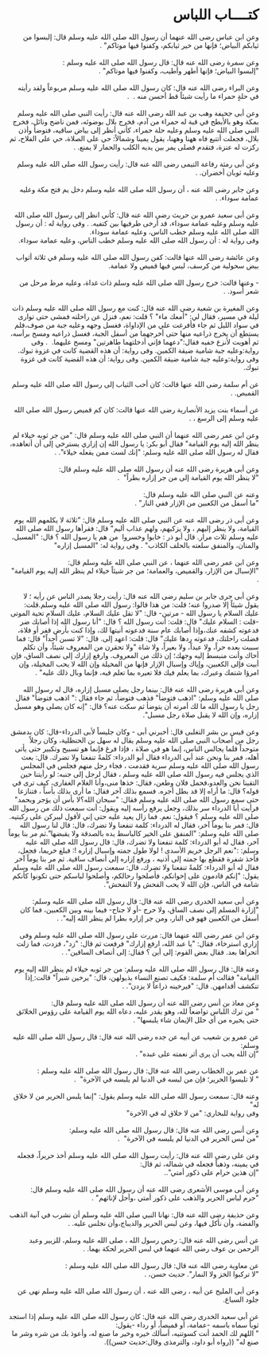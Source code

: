 
<h1 dir='rtl' class='title'>كتــــاب اللباس</h1>
<div class='block' dir='rtl'>
<div class='block' dir='rtl'>وعن ابن عباس رضى الله عنهما أن رسول الله صلى الله عليه وسلم قال‏:‏ إلبسوا من ثيابكم البياض؛ فإنها من خير ثيابكم، وكفنوا فيها موتاكم‏"‏ ‏.‏</div>
<br/>
</div>
<div class='block' dir='rtl'>
<div class='block' dir='rtl'>وعن سمرة رضى الله عنه قال‏:‏ قال رسول الله صلى الله عليه وسلم ‏:‏‏</div>
<div class='block' dir='rtl'>"‏إلبسوا البياض؛ فإنها أطهر وأطيب، وكفنوا فيها موتاكم‏"‏ ‏.‏</div>
<br/>
</div>
<div class='block' dir='rtl'>
<div class='block' dir='rtl'>وعن البراء رضى الله عنه قال‏:‏ كان رسول الله صلى الله عليه وسلم مربوعاً ولقد رأيته في حلةٍ حمراء ما رأيت شيئاً قط أحسن منه ‏.‏ ‏ ‏.‏</div>
<br/>
</div>
<div class='block' dir='rtl'>
<div class='block' dir='rtl'>وعن أبى جحيفة وهب بن عبد الله رضى الله عنه قال‏:‏ رأيت النبي صلى الله عليه وسلم بمكة وهو بالأبطح في قبة له حمراء من آدم، فخرج بلال بوضوئه، فمن ناضح ونائل، فخرج النبي صلى الله عليه وسلم وعليه حلة حمراء، كأني أنظر إلى بياض ساقيه، فتوضأ وأذن بلال، فجعلت أتتبع فاه ههنا وههنا، يقول يمينا وشمالاً‏:‏ حي على الصلاة، حي على الفلاح، ثم ركزت له عنزة، فتقدم فصلى يمر بين يديه الكلب والحمار لا يمنع‏. ‏.‏</div>
<br/>
</div>
<div class='block' dir='rtl'>
<div class='block' dir='rtl'>وعن أبى رمثة رفاعة التيمى رضى الله عنه قال‏:‏ رأيت رسول الله صلى الله عليه وسلم وعليه ثوبان أخضران‏.‏ ‏‏.‏</div>
<br/>
</div>
<div class='block' dir='rtl'>
<div class='block' dir='rtl'>وعن جابر رضى الله عنه ، أن رسول الله صلى الله عليه وسلم دخل يم فتح مكة وعليه عمامة سوداء‏.‏ ‏.‏</div>
<br/>
</div>
<div class='block' dir='rtl'>
<div class='block' dir='rtl'>وعن أبى سعيد عمرو بن حريث رضى الله عنه قال‏:‏ كأني انظر إلى رسول الله صلى الله عليه وسلم وعليه عمامة سوداء، قد أرخى طرفيها بين كتفيه‏.‏ ‏‏.‏ وفى رواية له ‏:‏ أن رسول الله صلى الله عليه وسلم خطب الناس، وعليه عمامة سوداء‏.‏ </div>
<div class='block' dir='rtl'>وفى رواية له ‏:‏ أن رسول الله صلى الله عليه وسلم خطب الناس، وعليه عمامة سوداء‏.‏</div>
<br/>
</div>
<div class='block' dir='rtl'>
<div class='block' dir='rtl'>وعن عائشة رضى الله عنها قالت‏:‏ كفن رسول الله صلى الله عليه وسلم في ثلاثة أثواب بيض سحولية من كرسف، ليس فيها قميص ولا عمامة‏.‏ ‏</div>
<br/>
</div>
<div class='block' dir='rtl'>
<div class='block' dir='rtl'>- وعنها قالت‏:‏ خرج رسول الله صلى الله عليه وسلم ذات غداة، وعليه مرط مرحل من شعر أسود‏.‏ .‏</div>
<br/>
</div>
<div class='block' dir='rtl'>
<div class='block' dir='rtl'>وعن المغيرة بن شعبة رضى الله عنه قال‏:‏ كنت مع رسول الله  صلى الله عليه وسلم ذات ليلة في مسير، فقال لي‏:‏ ‏"‏أمعك ماء‏"‏ ‏؟‏ قلت‏:‏ نعم، فنزل عن راحلته فمشى حتى توارى في سواد الليل ثم جاء فأفرغت علي من الإداواة، فغسل وجهه وعليه جبة من صوف،فلم يستطع أن يخرج ذراعيه منها حتى أخرجهما من أسفل الجبة، فغسل ذراعيه ومسح برأسه، ثم أهويت لأنزع خفيه فقال‏:‏‏"‏دعهما فإني أدخلتهما طاهرتين‏"‏ ومسح عليهما‏.‏ ‏‏ ‏.‏ وفى رواية‏:‏وعليه جبة شامية ضيقة الكمين‏.‏ وفى رواية‏:‏ أن هذه القضية كانت في غزوة تبوك‏.‏ </div>
<div class='block' dir='rtl'>وفى رواية‏:‏وعليه جبة شامية ضيقة الكمين‏.‏ وفى رواية‏:‏ أن هذه القضية كانت في غزوة تبوك‏.‏</div>
<br/>
</div>
<div class='block' dir='rtl'>
<div class='block' dir='rtl'>عن أم سلمة رضى الله عنها قالت‏:‏ كان أحب الثياب إلى رسول الله صلى الله عليه وسلم القميص‏.‏ ‏‏‏.‏</div>
<br/>
</div>
<div class='block' dir='rtl'>
<div class='block' dir='rtl'>عن أسماء بنت يزيد الأنصارية رضى الله عنها قالت‏:‏ كان كم قميص رسول الله صلى الله عليه وسلم إلى الرسغ ، ‏.‏</div>
<br/>
</div>
<div class='block' dir='rtl'>
<div class='block' dir='rtl'>وعن ابن عمر رضى الله عنهما أن النبي صلى الله عليه وسلم قال‏:‏ ‏"‏من جر ثوبه خيلاء لم ينظر الله إليه يوم القيامة‏"‏ فقال أبو بكر‏:‏ يا رسول الله إن إزاري يسترخي إلى أن أتعاهده، فقال له رسول الله صلى الله عليه وسلم‏:‏ ‏"‏إنك لست ممن يفعله خيلاء‏"‏‏.‏ ‏‏.‏</div>
<br/>
</div>
<div class='block' dir='rtl'>
<div class='block' dir='rtl'>وعن أبى هريرة رضى الله عنه أن رسول الله صلى الله عليه وسلم قال‏:‏ ‏</div>
<div class='block' dir='rtl'>"‏لا ينظر الله يوم القيامة إلى من جر إزاره بطراً‏"‏ ‏ ‏.‏</div>
<br/>
</div>
<div class='block' dir='rtl'>
<div class='block' dir='rtl'>وعنه عن النبي صلى الله عليه وسلم قال‏:‏ ‏</div>
<div class='block' dir='rtl'>"‏ما أسفل من الكعبين من الإزار ففي النار‏"‏ ‏.‏</div>
<br/>
</div>
<div class='block' dir='rtl'>
<div class='block' dir='rtl'>وعن أبى ذر رضى الله عنه عن النبي  صلى الله عليه وسلم قال‏:‏ ‏"‏ثلاثة لا يكلمهم الله يوم القيامة، ولا ينظر إليهم ، ولا يزكيهم، ولهم عذاب أليم‏"‏ قال‏:‏ فقرأها رسول الله صلى الله عليه وسلم ثلاث مرار‏.‏ قال أبو ذر ‏:‏ خابوا وخسروا ‍ من هم يا رسول  الله ‏؟‏ قال‏:‏ ‏"‏المسبل، والمنان، والمنفق سلعته بالحلف الكاذب‏"‏ ‏‏‏.‏ وفى رواية له‏:‏ ‏"‏المسبل إزاره‏"‏</div>
<br/>
</div>
<div class='block' dir='rtl'>
<div class='block' dir='rtl'>وعن ابن عمر رضى الله عنهما ، عن النبي صلى الله عليه وسلم قال‏:‏ ‏</div>
<div class='block' dir='rtl'>"‏الإسبال من الإزار، والقميص، والعمامة؛ من جر شيئاً خيلاء لم ينظر الله إليه يوم القيامة‏"‏ ‏‏‏.‏</div>
<br/>
</div>
<div class='block' dir='rtl'>
<div class='block' dir='rtl'>وعن أبى جرى جابر بن سليم رضى الله عنه قال‏:‏ رأيت رجلا يصدر الناس عن رأيه ؛ لا يقول شيئاً إلا صدروا عنه؛ قلت‏:‏ من هذا قالوا‏:‏ رسول الله صلى الله عليه وسلم‏.‏قلت‏:‏ عليك السلام يا رسول الله - مرتين- قال‏:‏ ‏"‏لا تقل عليك السلام، عليك السلام تحية الموتى -قلت ‏:‏ السلام عليك‏"‏ قال‏:‏ قلت‏:‏ أنت رسول الله ‏؟‏ قال‏:‏ ‏"‏أنا رسول الله إذا أصابك ضر فدعوته كشفه عنك،وإذا أصابك عام سنة فدعوته أنبتها لك، وإذا كنت بأرض قفر أو فلاة، فضلت راحلتك، فدعوته ردها عليك‏"‏ قال‏:‏ قلت‏:‏ اعهد إلى‏.‏ قال‏:‏ ‏"‏لا تسبن أحداً‏"‏ قال‏:‏ فما سببت بعده حراً، ولا عبداً، ولا بعيراً، ولا شاة ‏"‏ولا تحقرن من المعروف شيئاً، وأن تكلم أخاك وأنت منبسط إليه وجهك؛ إن ذلك من المعروف‏.‏ وارفع إزارك إلى نصف الساق، فإن أبيت فإلى الكعبين، وإياك وإسبال الإزار فإنها من المخيلة وإن الله لا يحب المخيلة، وإن امرؤا شتمك وعيرك، بما يعلم فيك فلا تعيره بما تعلم فيه، فإنما وبال ذلك عليه‏"‏ ‏.‏</div>
<br/>
</div>
<div class='block' dir='rtl'>
<div class='block' dir='rtl'>وعن أبى هريرة رضى الله عنه قال‏:‏ بينما رجل يصلى مسبل إزاره، قال له رسول الله صلى الله عليه وسلم‏:‏ ‏"‏اذهب فتوضأ‏"‏ فذهب فتوضأ، ثم جاء فقال ‏:‏‏"‏ اذهب فتوضأ‏"‏ فقال رجل يا رسول الله ما لك أمرته أن يتوضأ ثم سكت عنه‏؟‏ قال‏:‏ ‏"‏إنه كان يصلى وهو مسبل إزاره، وإن الله لا يقبل صلاة رجل مسبل‏"‏‏.‏</div>
<br/>
</div>
<div class='block' dir='rtl'>
<div class='block' dir='rtl'>وعن قيس بن بشر التغلبى قال‏:‏ أخبرني أبى - وكان جليساً لأبى الدرداء-قال‏:‏ كان بدمشق رجل من أصحاب النبي صلى الله عليه وسلم يقال له سهل بن الحنظلية، وكان رجلاً متوحداً قلما يجالس الناس، إنما هو في صلاة ، فإذا فرغ فإنما هو تسبيح وتكبير حتى يأتى أهله، فمر بنا ونحن عند أبى الدرداء فقال أبو الدرداء‏:‏ كلمةً تنفعنا ولا تضرك‏.‏ قال‏:‏ بعث رسول الله صلى الله عليه وسلم سرية فقدمت ، فجاء رجل منهم فجلس في المجلس الذي يجلس فيه رسول الله صلى الله عليه وسلم ، فقال لرجل إلى جنبه‏:‏ لو رأيتنا حين التقينا نحن والعدو،فحمل فلان وطعن، فقال‏:‏ خذها منى،وأنا الغلام الغفارى، كيف ترى في قوله‏؟‏ قال‏:‏ ما أراه إلا قد بطل أجره‏.‏ فسمع بذلك آخر فقال‏:‏ ما أرى بذلك بأساً ، فتنازعا حتى سمع رسول الله صلى الله عليه وسلم فقال‏:‏ ‏"‏سبحان الله‏؟‏لا بأس أن يؤجر ويحمد‏"‏ فرأيت أبا الدرداء سر بذلك، وجعل يرفع رأسه إليه ويقول‏:‏ أنت سمعت ذلك من رسول الله صلى الله عليه وسلم ‍‍‍‍‍‍‏؟‏ فيقول‏:‏ نعم‏.‏ فما زال يعيد عليه حتى إني لأقول ليبركن على ركبتيه‏.‏ قال‏:‏ فمر بنا يوماً آخر، فقال له الدرداء‏:‏ كلمة تنفعنا ولا تضرك، قال‏:‏ قال لنا رسول الله صلى الله عليه وسلم‏:‏ ‏"‏المنفق على الخير كالباسط يده بالصدقة ولا يقبضها‏"‏‏.‏ثم مر بنا يوماً آخر، فقال له أبو الدرداء‏:‏ كلمة تنفعنا ولا تضرك، قال‏:‏ قال رسول الله صلى الله عليه وسلم‏:‏ ‏:‏‏"‏نعم الرجل خريم الأسدى ‍‏!‏ لولا طول جمته وإسبال إزاره ‏!‏‏:‏ فبلغ خريما، فجعل، فأخذ شفرة فقطع بها جمته إلى أذنيه ، ورفع إزاره إلى أنصاف ساقية‏.‏ ثم مر بنا يوماً آخر فقال له أبو الدرداء‏:‏ كلمةً تنفعنا ولا تضرك، قال‏:‏ سمعت رسول الله صلى الله عليه وسلم يقول‏:‏ ‏"‏إنكم قادمون على إخوانكم، فأصلحوا رحالكم، وأصلحوا لباسكم حتى تكونوا كأنكم شامة في الناس، فإن الله لا يحب الفحش ولا التفحش‏"‏‏.‏</div>
<br/>
</div>
<div class='block' dir='rtl'>
<div class='block' dir='rtl'>وعن أبى سعيد الخدرى رضى الله عنه قال‏:‏ قال رسول الله صلى الله عليه وسلم‏:‏ ‏</div>
<div class='block' dir='rtl'>"‏إزارة المسلم إلى نصف الساق، ولا حرج -أو لا جناح- فيما بينه وبين الكعبين، فما كان أسفل من الكعبين فهو في النار، ومن جر إزاره بطرا لم ينظر الله إليه‏"‏‏.‏ .‏</div>
<br/>
</div>
<div class='block' dir='rtl'>
<div class='block' dir='rtl'>وعن ابن عمر رضى الله عنهما قال‏:‏ مررت على رسول الله صلى الله عليه وسلم وفى إزاري استرخاء، فقال‏:‏ ‏"‏يا عبد الله، ارفع إزارك‏"‏ فرفعت ثم قال‏:‏ ‏"‏زد‏"‏، فزدت، فما زلت أتحراها بعد‏.‏ فقال بعض القوم‏:‏ إلى أين ‏؟‏ فقال‏:‏ إلى أنصاف الساقين‏"‏‏.‏ .‏</div>
<br/>
</div>
<div class='block' dir='rtl'>
<div class='block' dir='rtl'>وعنه قال‏:‏ قال رسول الله صلى الله عليه وسلم‏:‏ من جر ثوبه خيلاء لم ينظر الله إليه يوم القيامة‏"‏ فقالت أم سلمة‏:‏ فكيف تصنع النساء بذيولهن، قال‏:‏ ‏"‏يرخين شبراً‏"‏ قالت‏:‏ ِإذاً تنكشف أقدامهن‏.‏ قال‏:‏ ‏"‏فيرخينه ذراعاً لا يزدن‏"‏‏.‏ ‏.‏</div>
<br/>
</div>
<div class='block' dir='rtl'>
<div class='block' dir='rtl'>وعن معاذ بن أنس رضى الله عنه أن رسول الله صلى الله عليه وسلم قال‏:‏ ‏</div>
<div class='block' dir='rtl'>"‏ من ترك اللباس تواضعاً لله، وهو يقدر عليه، دعاه الله يوم القيامة على رؤوس الخلائق حتى يخيره من أي حلل الإيمان شاء يلبسها‏"‏ .‏</div>
<br/>
</div>
<div class='block' dir='rtl'>
<div class='block' dir='rtl'>عن عمرو بن شعيب عن أبيه عن جده رضى الله عنه قال‏:‏ قال رسول الله صلى الله عليه وسلم‏:‏ ‏</div>
<div class='block' dir='rtl'>"‏إن الله يحب أن يرى أثر نعمته على عبده‏"‏ .‏</div>
<br/>
</div>
<div class='block' dir='rtl'>
<div class='block' dir='rtl'>عن عمر بن الخطاب رضى الله عنه قال‏:‏ قال رسول الله صلى الله عليه وسلم ‏:‏ ‏</div>
<div class='block' dir='rtl'>"‏ لا تلبسوا الحرير؛ فإن من لبسه في الدنيا لم يلبسه في الآخرة‏"‏ ‏‏ ‏.‏</div>
<br/>
</div>
<div class='block' dir='rtl'>
<div class='block' dir='rtl'>وعنه قال‏:‏ سمعت رسول الله صلى الله عليه وسلم يقول‏:‏ ‏"‏إنما يلبس الحرير من لا خلاق له‏"‏ ‏  </div>
<div class='block' dir='rtl'>وفى رواية للبخاري‏:‏ ‏"‏من لا خلاق له في الآخرة‏"‏‏</div>
<br/>
</div>
<div class='block' dir='rtl'>
<div class='block' dir='rtl'>وعن أنس رضى الله عنه قال‏:‏ قال رسول الله صلى الله عليه وسلم‏:‏ ‏</div>
<div class='block' dir='rtl'>"‏من لبس الحرير في الدنيا لم يلبسه في الآخرة‏"‏ ‏ ‏.‏</div>
<br/>
</div>
<div class='block' dir='rtl'>
<div class='block' dir='rtl'>وعن على رضى الله عنه قال‏:‏ رأيت رسول الله صلى الله عليه وسلم أخذ حريراً، فجعله في يمينه، وذهباً فجعله في شماله، ثم قال‏:‏ ‏</div>
<div class='block' dir='rtl'>"‏إن هذين حرام على ذكور أمتي‏"‏‏.‏.‏</div>
<br/>
</div>
<div class='block' dir='rtl'>
<div class='block' dir='rtl'>وعن أبى موسى الأشعرى رضى الله عنه أن رسول الله صلى الله عليه وسلم قال‏:‏ ‏</div>
<div class='block' dir='rtl'>"‏حرم لباس الحرير والذهب على ذكور أمتي ،وأحل لإناثهم‏"‏ ‏.‏</div>
<br/>
</div>
<div class='block' dir='rtl'>
<div class='block' dir='rtl'>وعن حذيفة رضى الله عنه قال‏:‏ نهانا النبي صلى الله عليه وسلم أن نشرب في آنية الذهب والفضة، وأن نأكل فيها، وعن لبس الحرير والديباج،وأن نجلس عليه‏.‏ ‏‏.‏</div>
<br/>
</div>
<div class='block' dir='rtl'>
<div class='block' dir='rtl'>عن أنس رضى الله عنه قال‏:‏ رخص رسول الله ، صلى الله عليه وسلم، للزبير وعبد الرحمن بن عوف رضى الله عنهما في لبس الحرير لحكة بهما‏.‏ ‏.‏</div>
<br/>
</div>
<div class='block' dir='rtl'>
<div class='block' dir='rtl'>عن معاوية رضى الله عنه قال‏:‏ قال رسول الله صلى الله عليه وسلم ‏:‏ ‏</div>
<div class='block' dir='rtl'>"‏لا تركبوا الخز ولا النمار‏"‏‏.‏ حديث حسن، ‏.</div>
<br/>
</div>
<div class='block' dir='rtl'>
<div class='block' dir='rtl'>وعن أبى المليح عن أبيه ، رضى الله عنه ، أن رسول الله صلى الله عليه وسلم نهى عن جلود السباع‏.‏</div>
<br/>
</div>
<div class='block' dir='rtl'>
<div class='block' dir='rtl'>عن أبى سعيد الخدرى رضى الله عنه قال‏:‏ كان رسول الله صلى الله عليه وسلم  إذا استجد ثوباً سماه باسمه -عمامة،  أو قميصاً، أو رداء -يقول‏:‏ ‏</div>
<div class='block' dir='rtl'>"‏ اللهم لك الحمد أنت كسوتنيه، أسألك خيره وخير ما صنع له، وأعوذ بك من شره وشر ما صنع له‏"‏ ‏(‏‏(‏رواه أبو داود، والترمذى وقال‏:‏حديث حسن‏)‏‏)‏‏.‏</div>
<br/>
</div>
